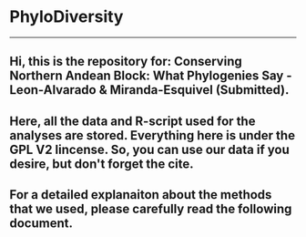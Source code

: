 # PhyloDiversity
___

## Hi, this is the repository for: Conserving Northern Andean Block: What Phylogenies Say - Leon-Alvarado & Miranda-Esquivel (Submitted).

## Here, all the data and R-script used for the analyses are stored. Everything here is under the GPL V2 lincense. So, you can use our data if you desire, but don't forget the cite.

## For a detailed explanaiton about the methods that we used, please carefully read the following document. 



